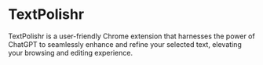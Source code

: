 # TextPolishr
TextPolishr is a user-friendly Chrome extension that harnesses the power of ChatGPT to seamlessly enhance and refine your selected text, elevating your browsing and editing experience.
